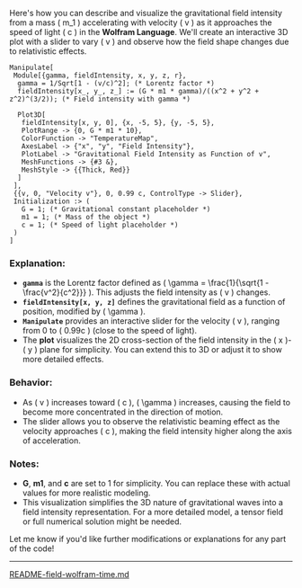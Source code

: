Here's how you can describe and visualize the gravitational field intensity from a mass \( m_1 \) accelerating with velocity \( v \) as it approaches the speed of light \( c \) in the **Wolfram Language**. We'll create an interactive 3D plot with a slider to vary \( v \) and observe how the field shape changes due to relativistic effects.

```wolfram
Manipulate[
 Module[{gamma, fieldIntensity, x, y, z, r},
  gamma = 1/Sqrt[1 - (v/c)^2]; (* Lorentz factor *)
  fieldIntensity[x_, y_, z_] := (G * m1 * gamma)/((x^2 + y^2 + z^2)^(3/2)); (* Field intensity with gamma *)
  
  Plot3D[
   fieldIntensity[x, y, 0], {x, -5, 5}, {y, -5, 5},
   PlotRange -> {0, G * m1 * 10},
   ColorFunction -> "TemperatureMap",
   AxesLabel -> {"x", "y", "Field Intensity"},
   PlotLabel -> "Gravitational Field Intensity as Function of v",
   MeshFunctions -> {#3 &},
   MeshStyle -> {{Thick, Red}}
  ]
 ],
 {{v, 0, "Velocity v"}, 0, 0.99 c, ControlType -> Slider},
 Initialization :> (
   G = 1; (* Gravitational constant placeholder *)
   m1 = 1; (* Mass of the object *)
   c = 1; (* Speed of light placeholder *)
 )
]
```

### Explanation:
- **`gamma`** is the Lorentz factor defined as \( \gamma = \frac{1}{\sqrt{1 - \frac{v^2}{c^2}}} \). This adjusts the field intensity as \( v \) changes.
- **`fieldIntensity[x, y, z]`** defines the gravitational field as a function of position, modified by \( \gamma \).
- **`Manipulate`** provides an interactive slider for the velocity \( v \), ranging from 0 to \( 0.99c \) (close to the speed of light).
- The **plot** visualizes the 2D cross-section of the field intensity in the \( x \)-\( y \) plane for simplicity. You can extend this to 3D or adjust it to show more detailed effects.

### Behavior:
- As \( v \) increases toward \( c \), \( \gamma \) increases, causing the field to become more concentrated in the direction of motion.
- The slider allows you to observe the relativistic beaming effect as the velocity approaches \( c \), making the field intensity higher along the axis of acceleration.

### Notes:
- **G**, **m1**, and **c** are set to 1 for simplicity. You can replace these with actual values for more realistic modeling.
- This visualization simplifies the 3D nature of gravitational waves into a field intensity representation. For a more detailed model, a tensor field or full numerical solution might be needed.

Let me know if you'd like further modifications or explanations for any part of the code!


---

[README-field-wolfram-time.md](https://t2m.io/AeoSZ6D)

